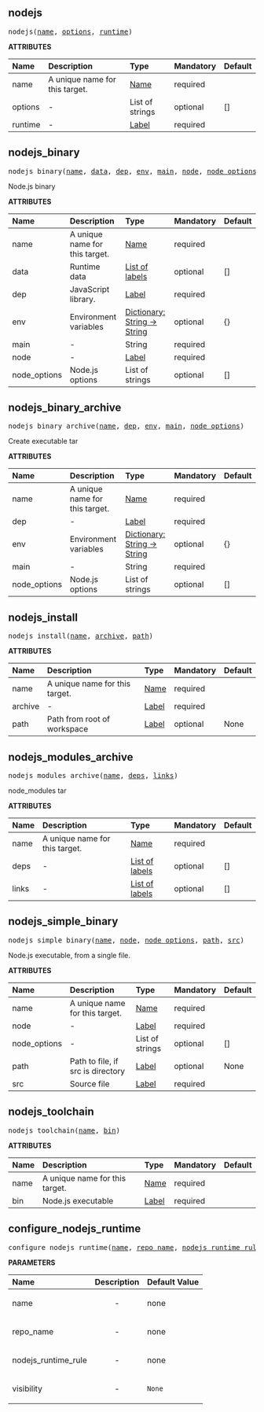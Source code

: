 <!-- Generated with Stardoc: http://skydoc.bazel.build -->

<a id="#nodejs"></a>

## nodejs

<pre>
nodejs(<a href="#nodejs-name">name</a>, <a href="#nodejs-options">options</a>, <a href="#nodejs-runtime">runtime</a>)
</pre>

**ATTRIBUTES**

| Name                               | Description                    | Type                                                               | Mandatory | Default |
| :--------------------------------- | :----------------------------- | :----------------------------------------------------------------- | :-------- | :------ |
| <a id="nodejs-name"></a>name       | A unique name for this target. | <a href="https://bazel.build/docs/build-ref.html#name">Name</a>    | required  |         |
| <a id="nodejs-options"></a>options | -                              | List of strings                                                    | optional  | []      |
| <a id="nodejs-runtime"></a>runtime | -                              | <a href="https://bazel.build/docs/build-ref.html#labels">Label</a> | required  |         |

<a id="#nodejs_binary"></a>

## nodejs_binary

<pre>
nodejs_binary(<a href="#nodejs_binary-name">name</a>, <a href="#nodejs_binary-data">data</a>, <a href="#nodejs_binary-dep">dep</a>, <a href="#nodejs_binary-env">env</a>, <a href="#nodejs_binary-main">main</a>, <a href="#nodejs_binary-node">node</a>, <a href="#nodejs_binary-node_options">node_options</a>)
</pre>

Node.js binary

**ATTRIBUTES**

| Name                                                | Description                    | Type                                                                                      | Mandatory | Default |
| :-------------------------------------------------- | :----------------------------- | :---------------------------------------------------------------------------------------- | :-------- | :------ |
| <a id="nodejs_binary-name"></a>name                 | A unique name for this target. | <a href="https://bazel.build/docs/build-ref.html#name">Name</a>                           | required  |         |
| <a id="nodejs_binary-data"></a>data                 | Runtime data                   | <a href="https://bazel.build/docs/build-ref.html#labels">List of labels</a>               | optional  | []      |
| <a id="nodejs_binary-dep"></a>dep                   | JavaScript library.            | <a href="https://bazel.build/docs/build-ref.html#labels">Label</a>                        | required  |         |
| <a id="nodejs_binary-env"></a>env                   | Environment variables          | <a href="https://bazel.build/docs/skylark/lib/dict.html">Dictionary: String -> String</a> | optional  | {}      |
| <a id="nodejs_binary-main"></a>main                 | -                              | String                                                                                    | required  |         |
| <a id="nodejs_binary-node"></a>node                 | -                              | <a href="https://bazel.build/docs/build-ref.html#labels">Label</a>                        | required  |         |
| <a id="nodejs_binary-node_options"></a>node_options | Node.js options                | List of strings                                                                           | optional  | []      |

<a id="#nodejs_binary_archive"></a>

## nodejs_binary_archive

<pre>
nodejs_binary_archive(<a href="#nodejs_binary_archive-name">name</a>, <a href="#nodejs_binary_archive-dep">dep</a>, <a href="#nodejs_binary_archive-env">env</a>, <a href="#nodejs_binary_archive-main">main</a>, <a href="#nodejs_binary_archive-node_options">node_options</a>)
</pre>

Create executable tar

**ATTRIBUTES**

| Name                                                        | Description                    | Type                                                                                      | Mandatory | Default |
| :---------------------------------------------------------- | :----------------------------- | :---------------------------------------------------------------------------------------- | :-------- | :------ |
| <a id="nodejs_binary_archive-name"></a>name                 | A unique name for this target. | <a href="https://bazel.build/docs/build-ref.html#name">Name</a>                           | required  |         |
| <a id="nodejs_binary_archive-dep"></a>dep                   | -                              | <a href="https://bazel.build/docs/build-ref.html#labels">Label</a>                        | required  |         |
| <a id="nodejs_binary_archive-env"></a>env                   | Environment variables          | <a href="https://bazel.build/docs/skylark/lib/dict.html">Dictionary: String -> String</a> | optional  | {}      |
| <a id="nodejs_binary_archive-main"></a>main                 | -                              | String                                                                                    | required  |         |
| <a id="nodejs_binary_archive-node_options"></a>node_options | Node.js options                | List of strings                                                                           | optional  | []      |

<a id="#nodejs_install"></a>

## nodejs_install

<pre>
nodejs_install(<a href="#nodejs_install-name">name</a>, <a href="#nodejs_install-archive">archive</a>, <a href="#nodejs_install-path">path</a>)
</pre>

**ATTRIBUTES**

| Name                                       | Description                    | Type                                                               | Mandatory | Default |
| :----------------------------------------- | :----------------------------- | :----------------------------------------------------------------- | :-------- | :------ |
| <a id="nodejs_install-name"></a>name       | A unique name for this target. | <a href="https://bazel.build/docs/build-ref.html#name">Name</a>    | required  |         |
| <a id="nodejs_install-archive"></a>archive | -                              | <a href="https://bazel.build/docs/build-ref.html#labels">Label</a> | required  |         |
| <a id="nodejs_install-path"></a>path       | Path from root of workspace    | <a href="https://bazel.build/docs/build-ref.html#labels">Label</a> | optional  | None    |

<a id="#nodejs_modules_archive"></a>

## nodejs_modules_archive

<pre>
nodejs_modules_archive(<a href="#nodejs_modules_archive-name">name</a>, <a href="#nodejs_modules_archive-deps">deps</a>, <a href="#nodejs_modules_archive-links">links</a>)
</pre>

node_modules tar

**ATTRIBUTES**

| Name                                           | Description                    | Type                                                                        | Mandatory | Default |
| :--------------------------------------------- | :----------------------------- | :-------------------------------------------------------------------------- | :-------- | :------ |
| <a id="nodejs_modules_archive-name"></a>name   | A unique name for this target. | <a href="https://bazel.build/docs/build-ref.html#name">Name</a>             | required  |         |
| <a id="nodejs_modules_archive-deps"></a>deps   | -                              | <a href="https://bazel.build/docs/build-ref.html#labels">List of labels</a> | optional  | []      |
| <a id="nodejs_modules_archive-links"></a>links | -                              | <a href="https://bazel.build/docs/build-ref.html#labels">List of labels</a> | optional  | []      |

<a id="#nodejs_simple_binary"></a>

## nodejs_simple_binary

<pre>
nodejs_simple_binary(<a href="#nodejs_simple_binary-name">name</a>, <a href="#nodejs_simple_binary-node">node</a>, <a href="#nodejs_simple_binary-node_options">node_options</a>, <a href="#nodejs_simple_binary-path">path</a>, <a href="#nodejs_simple_binary-src">src</a>)
</pre>

Node.js executable, from a single file.

**ATTRIBUTES**

| Name                                                       | Description                       | Type                                                               | Mandatory | Default |
| :--------------------------------------------------------- | :-------------------------------- | :----------------------------------------------------------------- | :-------- | :------ |
| <a id="nodejs_simple_binary-name"></a>name                 | A unique name for this target.    | <a href="https://bazel.build/docs/build-ref.html#name">Name</a>    | required  |         |
| <a id="nodejs_simple_binary-node"></a>node                 | -                                 | <a href="https://bazel.build/docs/build-ref.html#labels">Label</a> | required  |         |
| <a id="nodejs_simple_binary-node_options"></a>node_options | -                                 | List of strings                                                    | optional  | []      |
| <a id="nodejs_simple_binary-path"></a>path                 | Path to file, if src is directory | <a href="https://bazel.build/docs/build-ref.html#labels">Label</a> | optional  | None    |
| <a id="nodejs_simple_binary-src"></a>src                   | Source file                       | <a href="https://bazel.build/docs/build-ref.html#labels">Label</a> | required  |         |

<a id="#nodejs_toolchain"></a>

## nodejs_toolchain

<pre>
nodejs_toolchain(<a href="#nodejs_toolchain-name">name</a>, <a href="#nodejs_toolchain-bin">bin</a>)
</pre>

**ATTRIBUTES**

| Name                                   | Description                    | Type                                                               | Mandatory | Default |
| :------------------------------------- | :----------------------------- | :----------------------------------------------------------------- | :-------- | :------ |
| <a id="nodejs_toolchain-name"></a>name | A unique name for this target. | <a href="https://bazel.build/docs/build-ref.html#name">Name</a>    | required  |         |
| <a id="nodejs_toolchain-bin"></a>bin   | Node.js executable             | <a href="https://bazel.build/docs/build-ref.html#labels">Label</a> | required  |         |

<a id="#configure_nodejs_runtime"></a>

## configure_nodejs_runtime

<pre>
configure_nodejs_runtime(<a href="#configure_nodejs_runtime-name">name</a>, <a href="#configure_nodejs_runtime-repo_name">repo_name</a>, <a href="#configure_nodejs_runtime-nodejs_runtime_rule">nodejs_runtime_rule</a>, <a href="#configure_nodejs_runtime-visibility">visibility</a>)
</pre>

**PARAMETERS**

| Name                                                                         | Description               | Default Value     |
| :--------------------------------------------------------------------------- | :------------------------ | :---------------- |
| <a id="configure_nodejs_runtime-name"></a>name                               | <p align="center"> - </p> | none              |
| <a id="configure_nodejs_runtime-repo_name"></a>repo_name                     | <p align="center"> - </p> | none              |
| <a id="configure_nodejs_runtime-nodejs_runtime_rule"></a>nodejs_runtime_rule | <p align="center"> - </p> | none              |
| <a id="configure_nodejs_runtime-visibility"></a>visibility                   | <p align="center"> - </p> | <code>None</code> |
